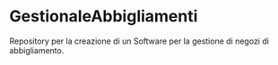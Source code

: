 # GestionaleAbbigliamenti
Repository per la creazione di un Software per la gestione di negozi di abbigliamento.
